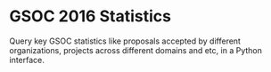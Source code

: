 # GSOC 2016 Statistics
Query key GSOC statistics like proposals accepted by different organizations, projects across different domains and etc, in a Python interface.

